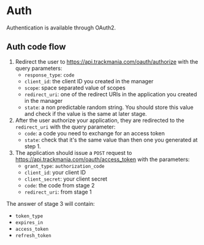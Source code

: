 # Auth

Authentication is available through OAuth2. 

## Auth code flow

1. Redirect the user to https://api.trackmania.com/oauth/authorize with the query parameters:
    - `response_type`: `code`
    - `client_id`: the client ID you created in the manager
    - `scope`: space separated value of scopes
    - `redirect_uri`: one of the redirect URIs in the application you created in the manager
    - `state`: a non predictable random string. You should store this value and check if the value is the same at later stage.
2. After the user authorize your application, they are redirected to the `redirect_uri` with the query parameter:
    - `code`: a code you need to exchange for an access token
    - `state`: check that it's the same value than then one you generated at step 1.
3. The application should issue a `POST` request to https://api.trackmania.com/oauth/access_token with the parameters:
    - `grant_type`: `authorization_code`
    - `client_id`: your client ID
    - `client_secret`: your client secret
    - `code`: the code from stage 2
    - `redirect_uri`: from stage 1

The answer of stage 3 will contain:

   - `token_type`
   - `expires_in`
   - `access_token`
   - `refresh_token`
